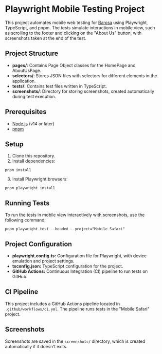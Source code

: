 # Playwright Mobile Testing Project

This project automates mobile web testing for [Barosa](https://www.barosa.co/) using Playwright, TypeScript, and pnpm. The tests simulate interactions in mobile view, such as scrolling to the footer and clicking on the "About Us" button, with screenshots taken at the end of the test.

## Project Structure

- **pages/**: Contains Page Object classes for the HomePage and AboutUsPage.
- **selectors/**: Stores JSON files with selectors for different elements in the application.
- **tests/**: Contains test files written in TypeScript.
- **screenshots/**: Directory for storing screenshots, created automatically during test execution.

## Prerequisites

- [Node.js](https://nodejs.org/en/) (v14 or later)
- [pnpm](https://pnpm.io/)

## Setup

1. Clone this repository.
2. Install dependencies:
````
pnpm install
````

3. Install Playwright browsers:
````
pnpm playwright install
````

## Running Tests

To run the tests in mobile view interactively with screenshots, use the following command:
````
pnpm playwright test --headed --project="Mobile Safari"
````


## Project Configuration
* **playwright.config.ts:** Configuration file for Playwright, with device emulation and project settings.
* **tsconfig.json:** TypeScript configuration for the project.
* **GitHub Actions:** Continuous Integration (CI) pipeline to run tests on GitHub.

## CI Pipeline

This project includes a GitHub Actions pipeline located in ```.github/workflows/ci.yml```. The pipeline runs tests in the "Mobile Safari" project.

## Screenshots

Screenshots are saved in the ```screenshots/``` directory, which is created automatically if it doesn't exits.
